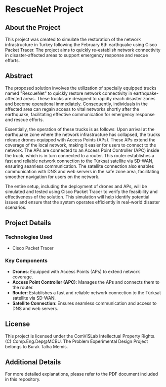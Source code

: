 # RescueNet Project

## About the Project

This project was created to simulate the restoration of the network infrastructure in Turkey following the February 6th earthquake using Cisco Packet Tracer. The project aims to quickly re-establish network connectivity in disaster-affected areas to support emergency response and rescue efforts.

## Abstract

The proposed solution involves the utilization of specially equipped trucks named "RescueNet" to quickly restore network connectivity in earthquake-affected areas. These trucks are designed to rapidly reach disaster zones and become operational immediately. Consequently, individuals in the affected area can regain access to vital networks shortly after the earthquake, facilitating effective communication for emergency response and rescue efforts.

Essentially, the operation of these trucks is as follows: Upon arrival at the earthquake zone where the network infrastructure has collapsed, the trucks release drones equipped with Access Points (APs). These APs extend the coverage of the local network, making it easier for users to connect to the network. The APs are connected to an Access Point Controller (APC) inside the truck, which is in turn connected to a router. This router establishes a fast and reliable network connection to the Türksat satellite via SD-WAN, ensuring seamless communication. The satellite connection also enables communication with DNS and web servers in the safe zone area, facilitating smoother navigation for users on the network.

The entire setup, including the deployment of drones and APs, will be simulated and tested using Cisco Packet Tracer to verify the feasibility and effectiveness of the solution. This simulation will help identify potential issues and ensure that the system operates efficiently in real-world disaster scenarios.

## Project Details

### Technologies Used

- Cisco Packet Tracer

### Key Components

- **Drones**: Equipped with Access Points (APs) to extend network coverage.
- **Access Point Controller (APC)**: Manages the APs and connects them to the router.
- **Router**: Establishes a fast and reliable network connection to the Türksat satellite via SD-WAN.
- **Satellite Connection**: Ensures seamless communication and access to DNS and web servers.

## License
This project is licensed under the ComVISLab Intellectual Property Rights. (C) Comp.Eng.Dep@MCBU. The Problem Experimental Design Project belongs to Burak Talha Memis.

## Additional Details
For more detailed explanations, please refer to the PDF document included in this repository.

